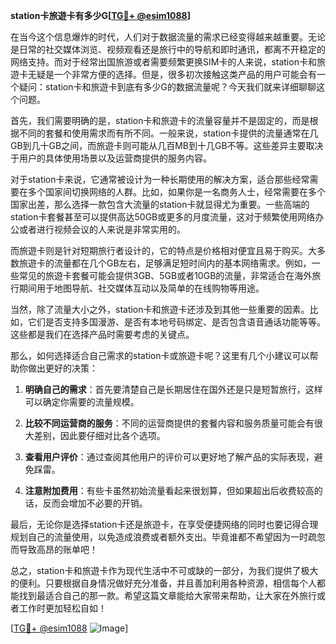 **station卡旅遊卡有多少G[[TG💪+ @esim1088](https://t.me/s/esim1088)]**

在当今这个信息爆炸的时代，人们对于数据流量的需求已经变得越来越重要。无论是日常的社交媒体浏览、视频观看还是旅行中的导航和即时通讯，都离不开稳定的网络支持。而对于经常出国旅游或者需要频繁更换SIM卡的人来说，station卡和旅遊卡无疑是一个非常方便的选择。但是，很多初次接触这类产品的用户可能会有一个疑问：station卡和旅遊卡到底有多少G的数据流量呢？今天我们就来详细聊聊这个问题。

首先，我们需要明确的是，station卡和旅遊卡的流量容量并不是固定的，而是根据不同的套餐和使用需求而有所不同。一般来说，station卡提供的流量通常在几GB到几十GB之间，而旅遊卡则可能从几百MB到十几GB不等。这些差异主要取决于用户的具体使用场景以及运营商提供的服务内容。

对于station卡来说，它通常被设计为一种长期使用的解决方案，适合那些经常需要在多个国家间切换网络的人群。比如，如果你是一名商务人士，经常需要在多个国家出差，那么选择一款包含大流量的station卡就显得尤为重要。一些高端的station卡套餐甚至可以提供高达50GB或更多的月度流量，这对于频繁使用网络办公或者进行视频会议的人来说是非常实用的。

而旅遊卡则是针对短期旅行者设计的，它的特点是价格相对便宜且易于购买。大多数旅遊卡的流量都在几个GB左右，足够满足短时间内的基本网络需求。例如，一些常见的旅遊卡套餐可能会提供3GB、5GB或者10GB的流量，非常适合在海外旅行期间用于地图导航、社交媒体互动以及简单的在线购物等用途。

当然，除了流量大小之外，station卡和旅遊卡还涉及到其他一些重要的因素。比如，它们是否支持多国漫游、是否有本地号码绑定、是否包含语音通话功能等等。这些都是我们在选择产品时需要考虑的关键点。

那么，如何选择适合自己需求的station卡或旅遊卡呢？这里有几个小建议可以帮助你做出更好的决策：

1. **明确自己的需求**：首先要清楚自己是长期居住在国外还是只是短暂旅行，这样可以确定你需要的流量规模。
   
2. **比较不同运营商的服务**：不同的运营商提供的套餐内容和服务质量可能会有很大差别，因此要仔细对比各个选项。
   
3. **查看用户评价**：通过查阅其他用户的评价可以更好地了解产品的实际表现，避免踩雷。
   
4. **注意附加费用**：有些卡虽然初始流量看起来很划算，但如果超出后收费较高的话，反而会增加不必要的开销。

最后，无论你是选择station卡还是旅遊卡，在享受便捷网络的同时也要记得合理规划自己的流量使用，以免造成浪费或者额外支出。毕竟谁都不希望因为一时疏忽而导致高昂的账单吧！

总之，station卡和旅遊卡作为现代生活中不可或缺的一部分，为我们提供了极大的便利。只要根据自身情况做好充分准备，并且善加利用各种资源，相信每个人都能找到最适合自己的那一款。希望这篇文章能给大家带来帮助，让大家在外旅行或者工作时更加轻松自如！ 

[[TG💪+ @esim1088](https://t.me/s/esim1088) ![Image](https://i.postimg.cc/4NQfJmqS/Snipaste-2025-05-13-00-14-12.png)]